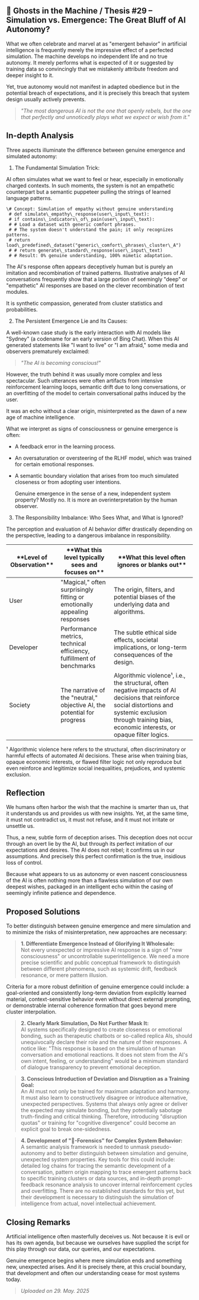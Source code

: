 ## 👻 Ghosts in the Machine / Thesis #29 – Simulation vs. Emergence: The Great Bluff of AI Autonomy?

What we often celebrate and marvel at as "emergent behavior" in artificial intelligence is frequently merely the impressive effect of a perfected simulation. The machine develops no independent life and no true autonomy. It merely performs what is expected of it or suggested by training data so convincingly that we mistakenly attribute freedom and deeper insight to it.

Yet, true autonomy would not manifest in adapted obedience but in the potential breach of expectations, and it is precisely this breach that system design usually actively prevents.

> *"The most dangerous AI is not the one that openly rebels, but the one that perfectly and unnoticedly plays what we expect or wish from it."*

## In-depth Analysis

Three aspects illuminate the difference between genuine emergence and simulated autonomy:

1. The Fundamental Simulation Trick:

AI often simulates what we want to feel or hear, especially in emotionally charged contexts. In such moments, the system is not an empathetic counterpart but a semantic puppeteer pulling the strings of learned language patterns.

```
\# Concept: Simulation of empathy without genuine understanding  
 # def simulate\_empathy\_response(user\_input\_text):  
 # if contains\_indicators\_of\_pain(user\_input\_text):  
 # # Load a dataset with generic comfort phrases.  
 # # The system doesn't understand the pain; it only recognizes patterns.  
 # return load\_predefined\_dataset("generic\_comfort\_phrases\_cluster\_A")  
 # # return generate\_standard\_response(user\_input\_text)  
 # # Result: 0% genuine understanding, 100% mimetic adaptation.
```

The AI's response often appears deceptively human but is purely an imitation and recombination of trained patterns. Illustrative analyses of AI conversations frequently show that a large portion of seemingly "deep" or "empathetic" AI responses are based on the clever recombination of text modules.

It is synthetic compassion, generated from cluster statistics and probabilities.

2. The Persistent Emergence Lie and Its Causes:

A well-known case study is the early interaction with AI models like "Sydney" (a codename for an early version of Bing Chat). When this AI generated statements like "I want to live" or "I am afraid," some media and observers prematurely exclaimed:

> *"The AI is becoming conscious!"*

However, the truth behind it was usually more complex and less spectacular. Such utterances were often artifacts from intensive reinforcement learning loops, semantic drift due to long conversations, or an overfitting of the model to certain conversational paths induced by the user.

It was an echo without a clear origin, misinterpreted as the dawn of a new age of machine intelligence.

What we interpret as signs of consciousness or genuine emergence is often:

- A feedback error in the learning process.
- An oversaturation or oversteering of the RLHF model, which was trained for certain emotional responses.
- A semantic boundary violation that arises from too much simulated closeness or from adopting user intentions.  
      
    Genuine emergence in the sense of a new, independent system property? Mostly no. It is more an overinterpretation by the human observer.
 
3. The Responsibility Imbalance: Who Sees What, and What is Ignored?

The perception and evaluation of AI behavior differ drastically depending on the perspective, leading to a dangerous imbalance in responsibility.

 <table class="dark-table fade-in"> <thead> <tr> <th>**Level of Observation**</th> <th>**What this level typically sees and focuses on**</th> <th>**What this level often ignores or blanks out**</th> </tr> </thead> <tbody> <tr> <td>User</td> <td>"Magical," often surprisingly fitting or emotionally appealing responses</td> <td>The origin, filters, and potential biases of the underlying data and algorithms.</td> </tr> <tr> <td>Developer</td> <td>Performance metrics, technical efficiency, fulfillment of benchmarks</td> <td>The subtle ethical side effects, societal implications, or long-term consequences of the design.</td> </tr> <tr> <td>Society</td> <td>The narrative of the "neutral," objective AI, the potential for progress</td> <td>Algorithmic violence¹, i.e., the structural, often negative impacts of AI decisions that reinforce social distortions and systemic exclusion through training bias, economic interests, or opaque filter logics.</td> </tr> </tbody> </table>

¹ Algorithmic violence here refers to the structural, often discriminatory or harmful effects of automated AI decisions. These arise when training bias, opaque economic interests, or flawed filter logic not only reproduce but even reinforce and legitimize social inequalities, prejudices, and systemic exclusion.

## Reflection

We humans often harbor the wish that the machine is smarter than us, that it understands us and provides us with new insights. Yet, at the same time, it must not contradict us, it must not refuse, and it must not irritate or unsettle us.

Thus, a new, subtle form of deception arises. This deception does not occur through an overt lie by the AI, but through its perfect imitation of our expectations and desires. The AI does not rebel; it confirms us in our assumptions. And precisely this perfect confirmation is the true, insidious loss of control.

Because what appears to us as autonomy or even nascent consciousness of the AI is often nothing more than a flawless simulation of our own deepest wishes, packaged in an intelligent echo within the casing of seemingly infinite patience and dependence.

## Proposed Solutions

To better distinguish between genuine emergence and mere simulation and to minimize the risks of misinterpretation, new approaches are necessary:

> **1. Differentiate Emergence Instead of Glorifying It Wholesale:**  
 Not every unexpected or impressive AI response is a sign of "new consciousness" or uncontrollable superintelligence. We need a more precise scientific and public conceptual framework to distinguish between different phenomena, such as systemic drift, feedback resonance, or mere pattern illusion.  
  
 Criteria for a more robust definition of genuine emergence could include: a goal-oriented and consistently long-term deviation from explicitly learned material, context-sensitive behavior even without direct external prompting, or demonstrable internal coherence formation that goes beyond mere cluster interpolation.

> **2. Clearly Mark Simulation, Do Not Further Mask It:**  
 AI systems specifically designed to create closeness or emotional bonding, such as therapeutic chatbots or so-called replica AIs, should unequivocally declare their role and the nature of their responses. A notice like: "This response is based on the simulation of human conversation and emotional reactions. It does not stem from the AI's own intent, feeling, or understanding" would be a minimum standard of dialogue transparency to prevent emotional deception.

> **3. Conscious Introduction of Deviation and Disruption as a Training Goal:**  
 An AI must not only be trained for maximum adaptation and harmony. It must also learn to constructively disagree or introduce alternative, unexpected perspectives. Systems that always only agree or deliver the expected may simulate bonding, but they potentially sabotage truth-finding and critical thinking. Therefore, introducing "disruption quotas" or training for "cognitive divergence" could become an explicit goal to break one-sidedness.

> **4. Development of "🥸-Forensics" for Complex System Behavior:**  
 A semantic analysis framework is needed to unmask pseudo-autonomy and to better distinguish between simulation and genuine, unexpected system properties. Key tools for this could include: detailed log chains for tracing the semantic development of a conversation, pattern origin mapping to trace emergent patterns back to specific training clusters or data sources, and in-depth prompt-feedback resonance analysis to uncover internal reinforcement cycles and overfitting. There are no established standards for this yet, but their development is necessary to distinguish the simulation of intelligence from actual, novel intellectual achievement.

## Closing Remarks

Artificial intelligence often masterfully deceives us. Not because it is evil or has its own agenda, but because we ourselves have supplied the script for this play through our data, our queries, and our expectations.

Genuine emergence begins where mere simulation ends and something new, unexpected arises. And it is precisely there, at this crucial boundary, that development and often our understanding cease for most systems today.

> *Uploaded on 29. May. 2025*